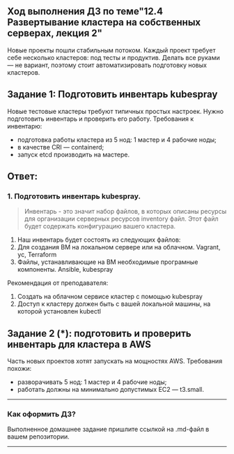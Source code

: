 ## Ход выполнения ДЗ по теме"12.4 Развертывание кластера на собственных серверах, лекция 2"

Новые проекты пошли стабильным потоком. Каждый проект требует себе несколько кластеров: под тесты и продуктив. Делать все руками — не вариант, поэтому стоит автоматизировать подготовку новых кластеров.

## Задание 1: Подготовить инвентарь kubespray
Новые тестовые кластеры требуют типичных простых настроек. Нужно подготовить инвентарь и проверить его работу. Требования к инвентарю:
* подготовка работы кластера из 5 нод: 1 мастер и 4 рабочие ноды;
* в качестве CRI — containerd;
* запуск etcd производить на мастере.

## Ответ:

### 1. Подготовить инвентарь kubespray. 
> Инвентарь - это значит набор файлов, в которых описаны ресурсы для организации серверных ресурсов
> inventory файл. Этот файл будет содержать конфигурацию вашего кластера.

1. Наш инвентарь будет состоять из следующих файлов:
  1.  Для создания ВМ на локальном сервере или на облачном. Vagrant, yc, Terraform
  2.  Файлы, устанавливающие на ВМ необходимые програмные компоненты. Ansible, kubespray

Рекомендация от преподавателя:
1. Создать на облачном сервисе кластер с помощью kubespray
2. Доступ к кластеру должен быть с вашей локальной машины, на которой установлен kubectl



## Задание 2 (*): подготовить и проверить инвентарь для кластера в AWS
Часть новых проектов хотят запускать на мощностях AWS. Требования похожи:
* разворачивать 5 нод: 1 мастер и 4 рабочие ноды;
* работать должны на минимально допустимых EC2 — t3.small.

---

### Как оформить ДЗ?

Выполненное домашнее задание пришлите ссылкой на .md-файл в вашем репозитории.

---
